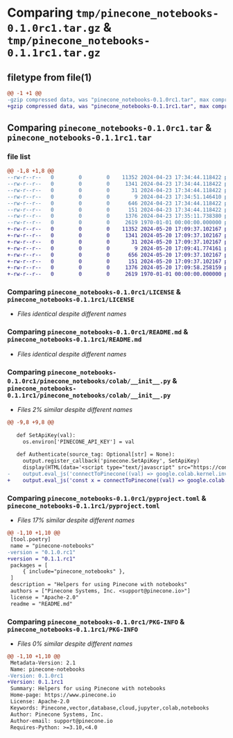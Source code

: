 # Comparing `tmp/pinecone_notebooks-0.1.0rc1.tar.gz` & `tmp/pinecone_notebooks-0.1.1rc1.tar.gz`

## filetype from file(1)

```diff
@@ -1 +1 @@
-gzip compressed data, was "pinecone_notebooks-0.1.0rc1.tar", max compression
+gzip compressed data, was "pinecone_notebooks-0.1.1rc1.tar", max compression
```

## Comparing `pinecone_notebooks-0.1.0rc1.tar` & `pinecone_notebooks-0.1.1rc1.tar`

### file list

```diff
@@ -1,8 +1,8 @@
--rw-r--r--   0        0        0    11352 2024-04-23 17:34:44.118422 pinecone_notebooks-0.1.0rc1/LICENSE
--rw-r--r--   0        0        0     1341 2024-04-23 17:34:44.118422 pinecone_notebooks-0.1.0rc1/README.md
--rw-r--r--   0        0        0       31 2024-04-23 17:34:44.118422 pinecone_notebooks-0.1.0rc1/pinecone_notebooks/__init__.py
--rw-r--r--   0        0        0        9 2024-04-23 17:34:51.146410 pinecone_notebooks-0.1.0rc1/pinecone_notebooks/__version__
--rw-r--r--   0        0        0      646 2024-04-23 17:34:44.118422 pinecone_notebooks-0.1.0rc1/pinecone_notebooks/colab/__init__.py
--rw-r--r--   0        0        0      151 2024-04-23 17:34:44.118422 pinecone_notebooks-0.1.0rc1/pinecone_notebooks/utils.py
--rw-r--r--   0        0        0     1376 2024-04-23 17:35:11.738380 pinecone_notebooks-0.1.0rc1/pyproject.toml
--rw-r--r--   0        0        0     2619 1970-01-01 00:00:00.000000 pinecone_notebooks-0.1.0rc1/PKG-INFO
+-rw-r--r--   0        0        0    11352 2024-05-20 17:09:37.102167 pinecone_notebooks-0.1.1rc1/LICENSE
+-rw-r--r--   0        0        0     1341 2024-05-20 17:09:37.102167 pinecone_notebooks-0.1.1rc1/README.md
+-rw-r--r--   0        0        0       31 2024-05-20 17:09:37.102167 pinecone_notebooks-0.1.1rc1/pinecone_notebooks/__init__.py
+-rw-r--r--   0        0        0        9 2024-05-20 17:09:41.774161 pinecone_notebooks-0.1.1rc1/pinecone_notebooks/__version__
+-rw-r--r--   0        0        0      656 2024-05-20 17:09:37.102167 pinecone_notebooks-0.1.1rc1/pinecone_notebooks/colab/__init__.py
+-rw-r--r--   0        0        0      151 2024-05-20 17:09:37.102167 pinecone_notebooks-0.1.1rc1/pinecone_notebooks/utils.py
+-rw-r--r--   0        0        0     1376 2024-05-20 17:09:58.258159 pinecone_notebooks-0.1.1rc1/pyproject.toml
+-rw-r--r--   0        0        0     2619 1970-01-01 00:00:00.000000 pinecone_notebooks-0.1.1rc1/PKG-INFO
```

### Comparing `pinecone_notebooks-0.1.0rc1/LICENSE` & `pinecone_notebooks-0.1.1rc1/LICENSE`

 * *Files identical despite different names*

### Comparing `pinecone_notebooks-0.1.0rc1/README.md` & `pinecone_notebooks-0.1.1rc1/README.md`

 * *Files identical despite different names*

### Comparing `pinecone_notebooks-0.1.0rc1/pinecone_notebooks/colab/__init__.py` & `pinecone_notebooks-0.1.1rc1/pinecone_notebooks/colab/__init__.py`

 * *Files 2% similar despite different names*

```diff
@@ -9,8 +9,8 @@
 
   def SetApiKey(val):
     os.environ['PINECONE_API_KEY'] = val
 
   def Authenticate(source_tag: Optional[str] = None):
     output.register_callback('pinecone.SetApiKey', SetApiKey)
     display(HTML(data='<script type="text/javascript" src="https://connect.pinecone.io/embed.js"></script>'))
-    output.eval_js('connectToPinecone((val) => google.colab.kernel.invokeFunction("pinecone.SetApiKey", [val], {}), {integrationId: "colab"})')
+    output.eval_js('const x = connectToPinecone((val) => google.colab.kernel.invokeFunction("pinecone.SetApiKey", [val], {}), {integrationId: "colab"})')
```

### Comparing `pinecone_notebooks-0.1.0rc1/pyproject.toml` & `pinecone_notebooks-0.1.1rc1/pyproject.toml`

 * *Files 17% similar despite different names*

```diff
@@ -1,10 +1,10 @@
 [tool.poetry]
 name = "pinecone-notebooks"
-version = "0.1.0.rc1"
+version = "0.1.1.rc1"
 packages = [
     { include="pinecone_notebooks" },
 ]
 description = "Helpers for using Pinecone with notebooks"
 authors = ["Pinecone Systems, Inc. <support@pinecone.io>"]
 license = "Apache-2.0"
 readme = "README.md"
```

### Comparing `pinecone_notebooks-0.1.0rc1/PKG-INFO` & `pinecone_notebooks-0.1.1rc1/PKG-INFO`

 * *Files 0% similar despite different names*

```diff
@@ -1,10 +1,10 @@
 Metadata-Version: 2.1
 Name: pinecone-notebooks
-Version: 0.1.0rc1
+Version: 0.1.1rc1
 Summary: Helpers for using Pinecone with notebooks
 Home-page: https://www.pinecone.io
 License: Apache-2.0
 Keywords: Pinecone,vector,database,cloud,jupyter,colab,notebooks
 Author: Pinecone Systems, Inc.
 Author-email: support@pinecone.io
 Requires-Python: >=3.10,<4.0
```


